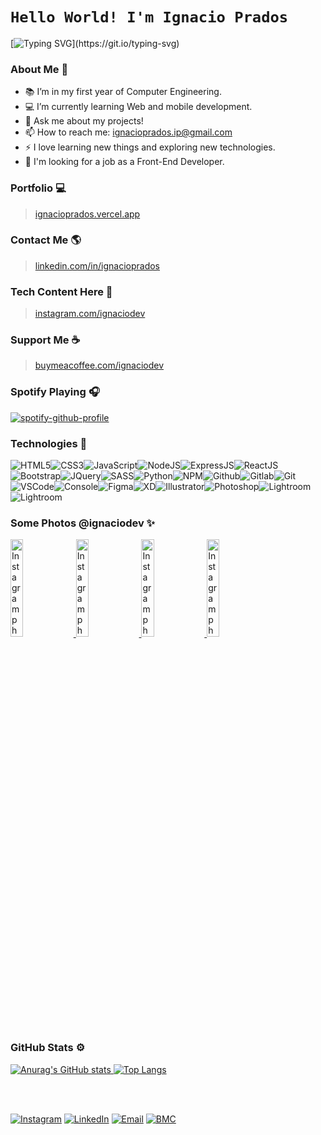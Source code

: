 <!-- **IgnacioPrados/Ignacio-Prados** is a ✨ _special_ ✨ repository because its `README.md` (this file) appears on your GitHub profile. -->

# `Hello World! I'm Ignacio Prados`
[![Typing SVG](https://readme-typing-svg.herokuapp.com?font=comfortaa&color=8b72af&size=24&width=500&lines=Argentinian+Software+Developer.;Front-End+Developer.;UI+Designer.;Computer+Engineering+Student.;Tech+Enthusiast.;Nice+to+meet+you...)](https://git.io/typing-svg)

### About Me 🧠
- 📚 I’m in my first year of Computer Engineering.
- 💻 I’m currently learning Web and mobile development.
- 💬 Ask me about my projects!
- 📫 How to reach me: ignacioprados.ip@gmail.com
- ⚡ I love learning new things and exploring new technologies.
- 🚩 I'm looking for a job as a Front-End Developer.

###  Portfolio 💻
> <a href="https://ignacioprados.vercel.app"  target="_blank">ignacioprados.vercel.app</a>

###  Contact Me 🌎
> <a  href="https://www.linkedin.com/in/ignacioprados"  target="_blank">linkedin.com/in/ignacioprados</a>

###  Tech Content Here 📸
> <a  href="https://www.instagram.com/ignaciodev"  target="_blank">instagram.com/ignaciodev</a>

###  Support Me ☕
 > <a  href="https://www.buymeacoffee.com/ignaciodev"  target="_blank">buymeacoffee.com/ignaciodev</a>

### Spotify Playing 🎧 
[![spotify-github-profile](https://spotify-github-profile.vercel.app/api/view?uid=ignamusic02&cover_image=true&theme=novatorem)](https://spotify-github-profile.vercel.app/api/view?uid=ignamusic02&redirect=true)

### Technologies 📱
![HTML5](https://img.icons8.com/color/30/html-5.png)![CSS3](https://img.icons8.com/color/30/css3.png)![JavaScript](https://img.icons8.com/color/30/javascript.png)![NodeJS](https://img.icons8.com/color/30/nodejs.png)![ExpressJS](https://img.icons8.com/color/30/express.png)![ReactJS](https://img.icons8.com/color/30/react-native.png)![Bootstrap](https://img.icons8.com/color/30/bootstrap.png)![JQuery](https://img.icons8.com/ios-filled/30/000000/jquery.png)![SASS](https://img.icons8.com/color/30/sass.png)![Python](https://img.icons8.com/color/30/000000/python--v1.png)![NPM](https://img.icons8.com/color/30/npm.png)![Github](https://img.icons8.com/fluency/30/000000/github.png)![Gitlab](https://img.icons8.com/color/30/gitlab.png)![Git](https://img.icons8.com/color/30/git.png)![VSCode](https://img.icons8.com/color/30/visual-studio-code-2019.png)<!--![VueJS](https://img.icons8.com/color/30/vue-js.png)-->![Console](https://img.icons8.com/color/30/console.png)![Figma](https://img.icons8.com/color/30/000000/figma--v1.png)![XD](https://img.icons8.com/color/30/000000/adobe-xd--v1.png)![Illustrator](https://img.icons8.com/color/30/000000/adobe-illustrator.png)![Photoshop](https://img.icons8.com/color/30/000000/adobe-photoshop.png)![Lightroom](https://img.icons8.com/color/30/000000/adobe-lightroom.png)![Lightroom](https://img.icons8.com/color/30/000000/adobe-premiere-pro.png)

### Some Photos @ignaciodev ✨
<a href='https://www.instagram.com/p/CRpZ1zSjlQN/' target='_blank'>
  <img width='20%' src='https://instagram.faep10-1.fna.fbcdn.net/v/t51.2885-15/e35/221668394_377712673778348_7808831846856174077_n.jpg?_nc_ht=instagram.faep10-1.fna.fbcdn.net&_nc_cat=108&_nc_ohc=LOuj0-oaLR0AX_rxf7q&edm=AABBvjUBAAAA&ccb=7-4&oh=0b3dd6bed31180b6fc5d5f9c01e21c0e&oe=616395CF&_nc_sid=83d603' alt='Instagram photo' />
</a>
<a href='https://www.instagram.com/p/CSKqH93niXK/' target='_blank'>
  <img width='20%' src='https://instagram.faep10-1.fna.fbcdn.net/v/t51.2885-15/sh0.08/e35/p640x640/232444439_3085769604975399_2966307846683248850_n.jpg?_nc_ht=instagram.faep10-1.fna.fbcdn.net&_nc_cat=103&_nc_ohc=W7PaSxCr1lgAX-Cp2fp&edm=AABBvjUBAAAA&ccb=7-4&oh=fd8037d2cc0ca74bf32fc8330a14be22&oe=615C1479&_nc_sid=83d603' alt='Instagram photo' />
</a>
<a href='https://www.instagram.com/p/CR9r39YnvJd/' target='_blank'>
  <img width='20%' src='https://instagram.faep10-1.fna.fbcdn.net/v/t51.2885-15/sh0.08/e35/p640x640/228987586_860767934551997_6684358173643751436_n.jpg?_nc_ht=instagram.faep10-1.fna.fbcdn.net&_nc_cat=105&_nc_ohc=5t1WILlipaEAX8Unq2V&tn=9enXXWccwKbdBEAG&edm=AABBvjUBAAAA&ccb=7-4&oh=8411cf1474075e2a822c0055ec947f87&oe=615A65AB&_nc_sid=83d603' alt='Instagram photo' />
</a>
<a href='https://www.instagram.com/p/CR4eeDND3cd/' target='_blank'>
  <img width='20%' src='https://instagram.faep10-1.fna.fbcdn.net/v/t51.2885-15/sh0.08/e35/p640x640/226606141_128040599516707_6170114996253426652_n.jpg?_nc_ht=instagram.faep10-1.fna.fbcdn.net&_nc_cat=107&_nc_ohc=DS6_B55HcmYAX8P2AXH&edm=AABBvjUBAAAA&ccb=7-4&oh=d6038c4c41ceaf1b43232c5db43ab435&oe=615AAC4B&_nc_sid=83d603' alt='Instagram photo' />
</a>

###  GitHub Stats ⚙
[![Anurag's GitHub stats](https://github-readme-stats.vercel.app/api?username=IgnacioPrados&show_icons=true&title_color=8b72af&icon_color=8b72af&bg_color=222&text_color=FFF&hide_border=true)
![Top Langs](https://github-readme-stats.vercel.app/api/top-langs/?username=IgnacioPrados&layout=compact&title_color=8b72af&icon_color=8b72af&bg_color=222&text_color=FFF&hide_border=true)](https://github.com/anuraghazra/github-readme-stats)

<br><br>

[![Instagram](https://img.shields.io/badge/Instagram-orange.svg?&style=flat-square&logo=instagram&logoColor=white)](https://www.instagram.com/ignaciodev)<!-- [![Twitter](https://img.shields.io/badge/Twitter-%231DA1F2.svg?&style=flat-square&logo=twitter&logoColor=white)](https://twitter.com/)--> [![LinkedIn](https://img.shields.io/badge/LinkedIn-%230077B5.svg?&style=flat-square&logo=linkedin&logoColor=white)](https://www.linkedin.com/in/ignacioprados)<!--  [![YouTube](https://img.shields.io/badge/YouTube-%23FF0000.svg?&style=flat-square&logo=youtube&logoColor=white)](https://youtube.com/)  [![DEV](https://img.shields.io/badge/DEV-%23000000.svg?&style=flat-square&logo=dev.to&logoColor=white)](https://dev.to/ignacioprados)--> [![Email](https://img.shields.io/badge/Email-critical.svg?&style=flat-square&logo=Gmail&logoColor=white)](mailto:ignacioprados.ip@gmail.com) [![BMC](https://img.shields.io/badge/BuyMeaCoffee-%23FFDD00.svg?&style=flat-square&logo=buy-me-a-coffee&logoColor=black)](https://www.buymeacoffee.com/ignaciodev)
